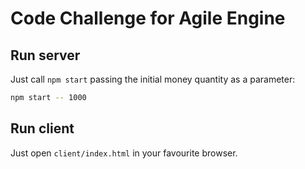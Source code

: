 # Code Challenge for Agile Engine

## Run server

Just call `npm start` passing the initial money quantity as a parameter:
```bash
npm start -- 1000
```

## Run client

Just open `client/index.html` in your favourite browser.
